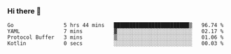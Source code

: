 ### Hi there 👋

<!--
**yeya24/yeya24** is a ✨ _special_ ✨ repository because its `README.md` (this file) appears on your GitHub profile.

Here are some ideas to get you started:

- 🔭 I’m currently working on ...
- 🌱 I’m currently learning ...
- 👯 I’m looking to collaborate on ...
- 🤔 I’m looking for help with ...
- 💬 Ask me about ...
- 📫 How to reach me: ...
- 😄 Pronouns: ...
- ⚡ Fun fact: ...
-->

<!--START_SECTION:waka-->

```text
Go                5 hrs 44 mins   ████████████████████████▒   96.74 %
YAML              7 mins          ▓░░░░░░░░░░░░░░░░░░░░░░░░   02.17 %
Protocol Buffer   3 mins          ▒░░░░░░░░░░░░░░░░░░░░░░░░   01.06 %
Kotlin            0 secs          ░░░░░░░░░░░░░░░░░░░░░░░░░   00.03 %
```

<!--END_SECTION:waka-->
